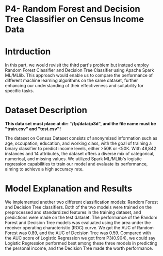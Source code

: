 # P4- Random Forest and Decision Tree Classifier on Census Income Data
# Intrduction

In this part, we would revisit the third part's problem but instead employ Random Forest Classifier and Decision Tree Classifier using Apache Spark ML/MLlib. This approach would enable us to compare the performance of different machine learning algorithms on the same dataset, further enhancing our understanding of their effectiveness and suitability for specific tasks.

# Dataset Description

**This data set must place at dir: "/fp/data/p3d", and the file name must be "train.csv" and "test.csv"!**

The dataset on Census Dataset consists of anonymized information such as age, occupation, education, and working class, with the goal of training a binary classifier to predict income levels, either >50K or <50K. With 48,842 instances and 14 attributes, the dataset offers a diverse mix of categorical, numerical, and missing values. We utilized Spark ML/MLlib's logistic regression capabilities to train our model and evaluate its performance, aiming to achieve a high accuracy rate.

# Model Explanation and Results

We implemented another two different classification models: Random Forest and Decision Tree classifiers. Both of the two models were trained on the preprocessed and standardized features in the training dataset, and predictions were made on the test dataset. The performance of the Random Forest and Decision Tree models was evaluated using the area under the receiver operating characteristic (ROC) curve. We got the AUC of Random Forest was 0.89, and the AUC of Decision Tree was 0.59. Compared with the AUC score of Logistic Regression we got from P3(0.904), we could say Logistic Regression performed best among these three models in predicting the personal income, and the Decision Tree made the worth performance.
